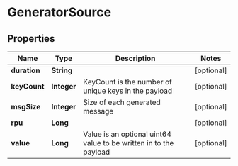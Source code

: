 

# GeneratorSource


## Properties

Name | Type | Description | Notes
------------ | ------------- | ------------- | -------------
**duration** | **String** |  |  [optional]
**keyCount** | **Integer** | KeyCount is the number of unique keys in the payload |  [optional]
**msgSize** | **Integer** | Size of each generated message |  [optional]
**rpu** | **Long** |  |  [optional]
**value** | **Long** | Value is an optional uint64 value to be written in to the payload |  [optional]



